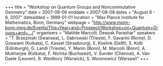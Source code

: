 +++
title = "Workshop on Quantum Groups and Noncommutative Geometry"
date = 2007-08-06
enddate = 2007-08-08
dates = "August 6 - 8, 2007"
dateadded = 1999-01-01
location = "Max Planck Institute for Mathematics, Bonn, Germany"
webpage = "http://www.mpim-bonn.mpg.de/Events/This+Year+and+Prospect/Workshop+on+Quantum+Groups+and+.../"
organisers = "Matilde Marcolli, Deepak Parashar"
speakers = "T. Brzezinski (Swansea), L. Dabrowski (Trieste), F. Gavarini (Rome), D. Goswami (Kolkata), C. Kassel (Strasbourg), E. Koelink (Delft), S. Kolb (Edinburgh), G. Landi (Trieste), Y. Manin (Bonn), M. Marcolli (Bonn), A. Mukherjee (Kolkata), F. Nichita (Bucharest), V. Sunder (Chennai), A. Van Daele (Leuven), B. Westbury (Warwick), S. Woronowicz (Warsaw)"
+++

